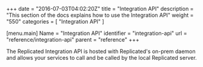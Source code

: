 +++
date = "2016-07-03T04:02:20Z"
title = "Integration API"
description = "This section of the docs explains how to use the Integration API"
weight = "550"
categories = [ "Integration API" ]

[menu.main]
Name       = "Integration API"
identifier = "integration-api"
url        = "reference/integration-api"
parent     = "reference"
+++

The Replicated Integration API is hosted with Replicated's on-prem daemon and allows your services to call and be called by the local Replicated server.
